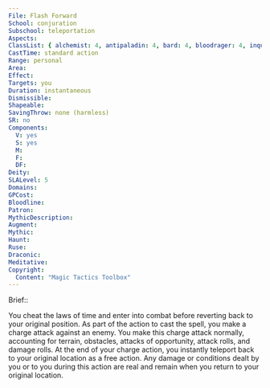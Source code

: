 ```yaml
---
File: Flash Forward
School: conjuration
Subschool: teleportation
Aspects: 
ClassList: { alchemist: 4, antipaladin: 4, bard: 4, bloodrager: 4, inquisitor: 4, magus: 4, medium: 4, occultist: 4, paladin: 4, psychic: 5, sorcerer: 5, wizard: 5 }
CastTime: standard action
Range: personal
Area: 
Effect: 
Targets: you
Duration: instantaneous
Dismissible: 
Shapeable: 
SavingThrow: none (harmless)
SR: no
Components:
  V: yes
  S: yes
  M: 
  F: 
  DF: 
Deity: 
SLALevel: 5
Domains: 
GPCost: 
Bloodline: 
Patron: 
MythicDescription: 
Augment: 
Mythic: 
Haunt: 
Ruse: 
Draconic: 
Meditative: 
Copyright:
  Content: "Magic Tactics Toolbox"
---
```

Brief:: 

You cheat the laws of time and enter into combat before reverting back to your original position. As part of the action to cast the spell, you make a charge attack against an enemy. You make this charge attack normally, accounting for terrain,  obstacles, attacks of opportunity, attack rolls, and damage rolls. At the end of your charge action, you instantly teleport back to your original location as a free action. Any damage or conditions dealt by you or to you during this action are real and remain when you return to your original location.

